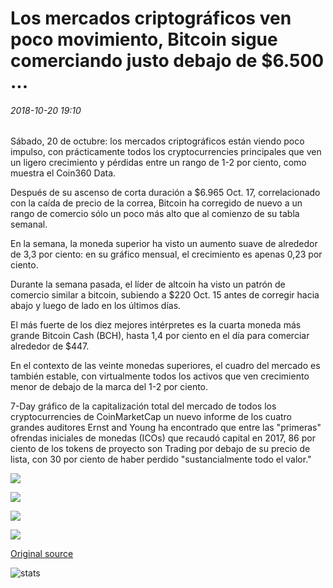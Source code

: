 # Los mercados criptográficos ven poco movimiento, Bitcoin sigue comerciando justo debajo de $6.500 ...

###### 2018-10-20 19:10

Sábado, 20 de octubre: los mercados criptográficos están viendo poco impulso, con prácticamente todos los cryptocurrencies principales que ven un ligero crecimiento y pérdidas entre un rango de 1-2 por ciento, como muestra el Coin360 Data.

Después de su ascenso de corta duración a $6.965 Oct. 17, correlacionado con la caída de precio de la correa, Bitcoin ha corregido de nuevo a un rango de comercio sólo un poco más alto que al comienzo de su tabla semanal.

En la semana, la moneda superior ha visto un aumento suave de alrededor de 3,3 por ciento: en su gráfico mensual, el crecimiento es apenas 0,23 por ciento.

Durante la semana pasada, el líder de altcoin ha visto un patrón de comercio similar a bitcoin, subiendo a $220 Oct. 15 antes de corregir hacia abajo y luego de lado en los últimos días.

El más fuerte de los diez mejores intérpretes es la cuarta moneda más grande Bitcoin Cash (BCH), hasta 1,4 por ciento en el día para comerciar alrededor de $447.

En el contexto de las veinte monedas superiores, el cuadro del mercado es también estable, con virtualmente todos los activos que ven crecimiento menor de debajo de la marca del 1-2 por ciento.

7-Day gráfico de la capitalización total del mercado de todos los cryptocurrencies de CoinMarketCap un nuevo informe de los cuatro grandes auditores Ernst and Young ha encontrado que entre las "primeras" ofrendas iniciales de monedas (ICOs) que recaudó capital en 2017, 86 por ciento de los tokens de proyecto son Trading por debajo de su precio de lista, con 30 por ciento de haber perdido "sustancialmente todo el valor."

![](https://s3.cointelegraph.com/storage/uploads/view/47f572bf14e1aa93b3818ef7aa1ac13e.png)

![](https://s3.cointelegraph.com/storage/uploads/view/ac8d62ccf48d0bb2f96ed77721a7cf3f.png)

![](https://s3.cointelegraph.com/storage/uploads/view/57159e9b1d037f62070d5b37085f50a0.png)

![](https://s3.cointelegraph.com/storage/uploads/view/a0a94e09f8a898c11d97d9fe9266eed8.png)

[Original source](https://cointelegraph.com/news/crypto-markets-see-little-movement-bitcoin-continues-to-trade-just-below-6-500)

![stats](https://c.statcounter.com/11760860/0/a89fa40b/1/ "stats")